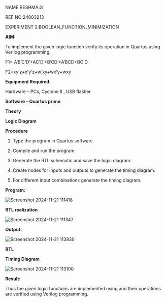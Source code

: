 NAME:RESHMA.G

REF NO:24003213

EXPERIMENT 2:BOOLEAN_FUNCTION_MINIMIZATION

**AIM:**

To implement the given logic function verify its operation in Quartus using Verilog programming.

F1= A’B’C’D’+AC’D’+B’CD’+A’BCD+BC’D 

F2=xy’z+x’y’z+w’xy+wx’y+wxy

**Equipment Required:**

Hardware – PCs, Cyclone II , USB flasher

**Software – Quartus prime**

**Theory**

**Logic Diagram**

**Procedure**

1.	Type the program in Quartus software.

2.	Compile and run the program.

3.	Generate the RTL schematic and save the logic diagram.

4.	Create nodes for inputs and outputs to generate the timing diagram.

5.	For different input combinations generate the timing diagram.


**Program:**

![Screenshot 2024-11-21 111418](https://github.com/user-attachments/assets/a77eb7b1-7601-4d55-bf9e-9c12082366eb)



**RTL realization**

![Screenshot 2024-11-21 111347](https://github.com/user-attachments/assets/f21fc5b7-97fb-493d-81a6-1d3738823148)


**Output:**

![Screenshot 2024-11-21 113930](https://github.com/user-attachments/assets/0b79afb8-1b82-4141-a6eb-d01a7600d307)


**RTL**

**Timing Diagram**

![Screenshot 2024-11-21 113100](https://github.com/user-attachments/assets/c2083472-5053-4dfe-b808-ae9ef7099758)


**Result:**

Thus the given logic functions are implemented using and their operations are verified using Verilog programming.

